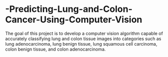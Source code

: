 # -Predicting-Lung-and-Colon-Cancer-Using-Computer-Vision
The goal of this project is to develop a computer vision algorithm capable of accurately classifying lung and colon tissue images into categories such as lung adenocarcinoma, lung benign tissue, lung squamous cell carcinoma, colon benign tissue, and colon adenocarcinoma.
